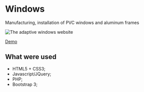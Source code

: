 # Windows

Manufacturing, installation of PVC windows and aluminum frames

![The adaptive windows website](http://purouski.xyz/assets/projects/windows/cover.jpg)

[Demo](http://windows.purouski.xyz)

## What were used

*   HTML5 + CSS3; 
*	Javascript/JQuery; 
*	PHP; 
*   Bootstrap 3; 